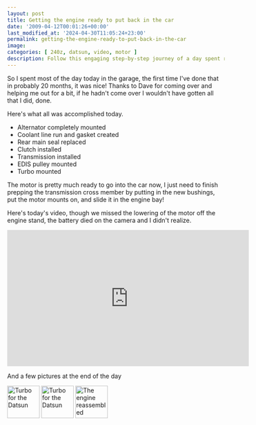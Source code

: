 ```yaml
---
layout: post
title: Getting the engine ready to put back in the car
date: '2009-04-12T00:01:26+00:00'
last_modified_at: '2024-04-30T11:05:24+23:00'
permalink: getting-the-engine-ready-to-put-back-in-the-car
image: 
categories: [ 240z, datsun, video, motor ]
description: Follow this engaging step-by-step journey of a day spent refurbishing a car engine. Includes helpful visuals and a detailed video tutorial.
---
```


So I spent most of the day today in the garage, the first time I've done that in probably 20 months, it was nice! Thanks to Dave for coming over and helping me out for a bit, if he hadn't come over I wouldn't have gotten all that I did, done.

Here's what all was accomplished today.
- Alternator completely mounted
- Coolant line run and gasket created
- Rear main seal replaced
- Clutch installed
- Transmission installed
- EDIS pulley mounted
- Turbo mounted

The motor is pretty much ready to go into the car now, I just need to finish prepping the transmission cross member by putting in the new bushings, put the motor mounts on, and slide it in the engine bay!

Here's today's video, though we missed the lowering of the motor off the engine stand, the battery died on the camera and I didn't realize.

<iframe width="560" height="315" src="https://www.youtube.com/embed/Dfxi-dxMsQE?si=0IJF6Eo-Lu2JU5fe" title="YouTube video player" frameborder="0" allow="accelerometer; autoplay; clipboard-write; encrypted-media; gyroscope; picture-in-picture; web-share" referrerpolicy="strict-origin-when-cross-origin" allowfullscreen></iframe>


And a few pictures at the end of the day

  <div id="setThumbs-indv3433648886_div" class="setThumbs-indv"><span id="photo_thumb3433648886" class="photo_container pc_s"><a class="image_link" title="Turbo for the Datsun" href="https://www.flickr.com/photos/chammond/3433648886/in/set-72157594465585463/"><img class="pc_img" alt="Turbo for the Datsun" src="https://farm4.static.flickr.com/3663/3433648886_70865e13ef_s.jpg" width="75" height="75" /></a> </span><span id="photo_thumb3433647344" class="photo_container pc_s"><a class="image_link" title="Turbo for the Datsun" href="https://www.flickr.com/photos/chammond/3433647344/in/set-72157594465585463/"><img class="pc_img" alt="Turbo for the Datsun" src="https://farm4.static.flickr.com/3347/3433647344_18daf0061f_s.jpg" width="75" height="75" /></a> </span><span id="photo_thumb3432834921" class="photo_container pc_s"><a class="image_link" title="The engine reassembled" href="https://www.flickr.com/photos/chammond/3432834921/in/set-72157594465585463/"><img class="pc_img" alt="The engine reassembled" src="https://farm4.static.flickr.com/3351/3432834921_e0361cc2ea_s.jpg" width="75" height="75" /></a></span></div>



